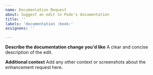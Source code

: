 ```yaml
---
name: Documentation Request
about: Suggest an edit to Pode's documentation
title: ''
labels: 'documentation :book:'
assignees: ''

---
```


**Describe the documentation change you'd like**
A clear and concise description of the edit.

**Additional context**
Add any other context or screenshots about the enhancement request here.
